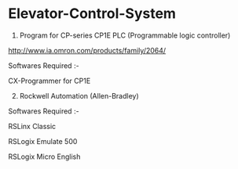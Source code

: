 # Elevator-Control-System

1) Program for CP-series CP1E PLC (Programmable logic controller)

http://www.ia.omron.com/products/family/2064/

Softwares Required :-

CX-Programmer for CP1E

2) Rockwell Automation (Allen-Bradley)

Softwares Required :-

RSLinx Classic

RSLogix Emulate 500

RSLogix Micro English
